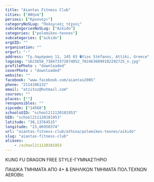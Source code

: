 ```yaml
---
title: "Aiantas Fitness Club"
cities: ["Αθήνα"]
perioxi: ["Κρυονέρι"]
categoryNoSLug: "Πολεμικές τέχνες"
subcategoriesNoSLug: ["Aikido"]
categories: ["polemikes-texnes"]
subcategories: ["aikido"]
orgUID: ""
organisation: ""
orgurl: "-"
address: "Γρ.Λαμπρακη 11, 145 65 �Yios Stéfanos, Attiki, Greece"
logoimg: "1623658_738473372874052_7024636099182292725_n.jpg"
profilePhoto : "downloaded"
coverPhoto : "downloaded"
website: ""
facebook: "www.facebook.com/aiantas2005"
phone: "2114106132"
email: "atzitoz@hotmail.com"
courses: ""
places: [""]
rensponsibles: ""
zipcode: ["14568"]
schoolsUID: "school211120181953"
UID: "school211120181953"
latitude: "38,13764515"
longitude: "23,86950374"
url: "aiantas-fitness-club/athina/polemikes-texnes/aikido"
slug: "aiantas-fitness-club"
aliases:
    - /school211120181953
---
```



KUNG FU DRAGON FREE STYLE-ΓΥΜΝΑΣΤΗΡΙΟ

ΠΑΙΔΙΚΑ TMHMATA ΑΠΟ 4+ &amp; ΕΝΗΛΙΚΩΝ ΤΜΗΜΑΤΑ ΠΟΛ.ΤΕΧΝΩΝ AEROBIc